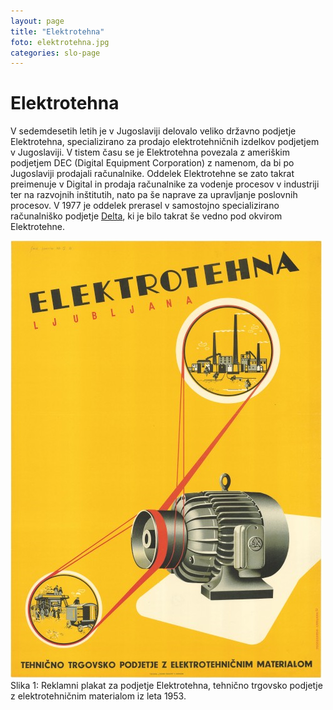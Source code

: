 ```yaml
---
layout: page
title: "Elektrotehna"
foto: elektrotehna.jpg
categories: slo-page
---
```


# Elektrotehna

V sedemdesetih letih je v Jugoslaviji delovalo veliko državno podjetje Elektrotehna,
specializirano za prodajo elektrotehničnih izdelkov podjetjem v Jugoslaviji. V tistem času se
je Elektrotehna povezala z ameriškim podjetjem DEC (Digital Equipment Corporation) z
namenom, da bi po Jugoslaviji prodajali računalnike. Oddelek Elektrotehne se zato takrat
preimenuje v Digital in prodaja računalnike za vodenje procesov v industriji ter na razvojnih
inštitutih, nato pa še naprave za upravljanje poslovnih procesov. V 1977 je oddelek prerasel v
samostojno specializirano računalniško podjetje [Delta](../delta), ki je bilo takrat še vedno pod okvirom
Elektrotehne.

![Slika 1](../assets/img/zgodovina/elek1.png)  
Slika 1: Reklamni plakat za podjetje Elektrotehna, tehnično trgovsko podjetje z elektrotehničnim materialom iz leta 1953.
